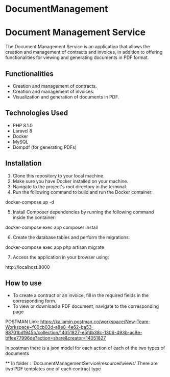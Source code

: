 # DocumentManagement

# Document Management Service

The Document Management Service is an application that allows the creation and management of contracts and invoices, in addition to offering functionalities for viewing and generating documents in PDF format.

## Functionalities

- Creation and management of contracts.
- Creation and management of invoices.
- Visualization and generation of documents in PDF.

## Technologies Used

- PHP 8.1.0
- Laravel 8
- Docker
- MySQL
- Dompdf (for generating PDFs)

## Installation

1. Clone this repository to your local machine.
2. Make sure you have Docker installed on your machine.
3. Navigate to the project's root directory in the terminal.
4. Run the following command to build and run the Docker container:

docker-compose up -d

5. Install Composer dependencies by running the following command inside the container:

docker-compose exec app composer install

6. Create the database tables and perform the migrations:

docker-compose exec app php artisan migrate

7. Access the application in your browser using:

http://localhost:8000


## How to use

- To create a contract or an invoice, fill in the required fields in the corresponding form.
- To view or download a PDF document, navigate to the corresponding page

POSTMAN
Link:
https://kaliamin.postman.co/workspace/New-Team-Workspace~f00cb03d-a8e8-4e62-ba53-88701bdf945b/collection/14051827-e5fdb38c-1306-493b-ac9e-bffee77996de?action=share&creator=14051827

In postman there is a json model for each action of each of the two types of documents

**  In folder : 'DocumentManagementService\resources\views'
There are two PDF templates one of each contract type




